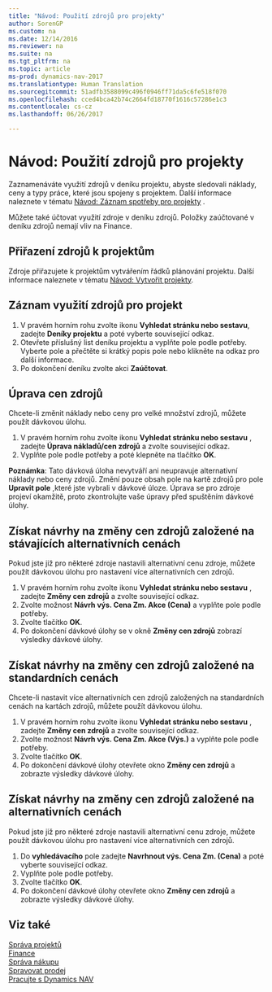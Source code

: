 ```yaml
---
title: "Návod: Použití zdrojů pro projekty"
author: SorenGP
ms.custom: na
ms.date: 12/14/2016
ms.reviewer: na
ms.suite: na
ms.tgt_pltfrm: na
ms.topic: article
ms-prod: dynamics-nav-2017
ms.translationtype: Human Translation
ms.sourcegitcommit: 51adfb3588099c496f0946ff71da5c6fe518f070
ms.openlocfilehash: cced4bca42b74c2664fd18770f1616c57286e1c3
ms.contentlocale: cs-cz
ms.lasthandoff: 06/26/2017

---
```


# <a name="how-to-use-resources-for-jobs"></a>Návod: Použití zdrojů pro projekty
Zaznamenáváte využití zdrojů v deníku projektu, abyste sledovali náklady, ceny a typy práce, které jsou spojeny s projektem. Další informace naleznete v tématu [Návod: Záznam spotřeby pro projekty](projects-how-record-job-usage.md) .

Můžete také účtovat využití zdroje v deníku zdrojů. Položky zaúčtované v deníku zdrojů nemají vliv na Finance.

## <a name="to-assign-resources-to-jobs"></a>Přiřazení zdrojů k projektům
Zdroje přiřazujete k projektům vytvářením řádků plánování projektu. Další informace naleznete v tématu [Návod: Vytvořit projekty](projects-how-create-jobs.md).

## <a name="to-record-resource-usage-for-a-job"></a>Záznam využití zdrojů pro projekt

1. V pravém horním rohu zvolte ikonu **Vyhledat stránku nebo sestavu**, zadejte **Deníky projektu** a poté vyberte související odkaz.
2. Otevřete příslušný list deníku projektu a vyplňte pole podle potřeby. Vyberte pole a přečtěte si krátký popis pole nebo klikněte na odkaz pro další informace.
3. Po dokončení deníku zvolte akci **Zaúčtovat**.

## <a name="to-adjust-resource-prices"></a>Úprava cen zdrojů  
Chcete-li změnit náklady nebo ceny pro velké množství zdrojů, můžete použít dávkovou úlohu.  

1. V pravém horním rohu zvolte ikonu **Vyhledat stránku nebo sestavu** , zadejte **Úprava nákladů/cen zdrojů** a zvolte související odkaz.
2. Vyplňte pole podle potřeby a poté klepněte na tlačítko **OK**.

**Poznámka**: Tato dávková úloha nevytváří ani neupravuje alternativní náklady nebo ceny zdrojů. Změní pouze obsah pole na kartě zdrojů pro pole **Upravit pole** ,které jste vybrali v dávkové úloze. Úprava se pro zdroje projeví okamžitě, proto zkontrolujte vaše úpravy před spuštěním dávkové úlohy.

## <a name="to-get-resource-price-change-suggestions-based-on-existing-alternate-prices"></a>Získat návrhy na změny cen zdrojů založené na stávajících alternativních cenách  
Pokud jste již pro některé zdroje nastavili alternativní cenu zdroje, můžete použít dávkovou úlohu pro nastavení více alternativních cen zdrojů.

1. V pravém horním rohu zvolte ikonu **Vyhledat stránku nebo sestavu** , zadejte **Změny cen zdrojů** a zvolte související odkaz.
2. Zvolte možnost **Návrh výs. Cena Zm. Akce (Cena)** a vyplňte pole podle potřeby.
3. Zvolte tlačítko **OK**.  
4. Po dokončení dávkové úlohy se v okně **Změny cen zdrojů** zobrazí výsledky dávkové úlohy.

## <a name="to-get-resource-price-change-suggestions-based-on-standard-prices"></a>Získat návrhy na změny cen zdrojů založené na standardních cenách  
Chcete-li nastavit více alternativních cen zdrojů založených na standardních cenách na kartách zdrojů, můžete použít dávkovou úlohu.  

1. V pravém horním rohu zvolte ikonu **Vyhledat stránku nebo sestavu** , zadejte **Změny cen zdrojů** a zvolte související odkaz.
2. Zvolte možnost **Návrh výs. Cena Zm. Akce (Výs.)** a vyplňte pole podle potřeby.  
3. Zvolte tlačítko **OK**.  
4. Po dokončení dávkové úlohy otevřete okno **Změny cen zdrojů** a zobrazte výsledky dávkové úlohy.

## <a name="to-get-resource-price-change-suggestions-based-on-alternate-prices"></a>Získat návrhy na změny cen zdrojů založené na alternativních cenách  
Pokud jste již pro některé zdroje nastavili alternativní cenu zdroje, můžete použít dávkovou úlohu pro nastavení více alternativních cen zdrojů.

1. Do **vyhledávacího** pole zadejte **Navrhnout výs. Cena Zm. (Cena)** a poté vyberte související odkaz.  
2. Vyplňte pole podle potřeby.
3. Zvolte tlačítko **OK**.  
4. Po dokončení dávkové úlohy otevřete okno **Změny cen zdrojů** a zobrazte výsledky dávkové úlohy.

## <a name="see-also"></a>Viz také
[Správa projektů](projects-manage-projects.md)  
[Finance](finance-setup.md)  
[Správa nákupu](purchasing-manage-purchasing.md)         
[Spravovat prodej](sales-manage-sales.md)     
[Pracujte s Dynamics NAV](ui-work-product.md)  

